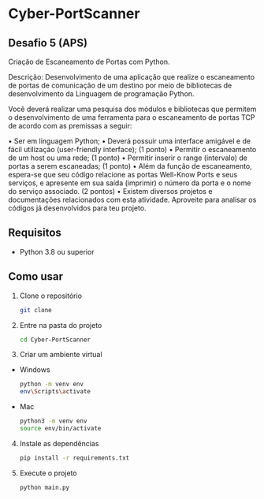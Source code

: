 # Cyber-PortScanner


## Desafio 5 (APS) 

Criação de Escaneamento de Portas com Python.

Descrição: Desenvolvimento de uma aplicação que realize o escaneamento de portas de comunicação de um destino por meio de bibliotecas de desenvolvimento da Linguagem de programação Python. 

Você deverá realizar uma pesquisa dos módulos e bibliotecas que permitem o desenvolvimento de uma ferramenta para o escaneamento de portas TCP de acordo com as premissas a seguir: 

•	Ser em linguagem Python;
•	Deverá possuir uma interface amigável e de fácil utilização (user-friendly interface); (1 ponto)
•	Permitir o escaneamento de um host ou uma rede; (1 ponto) 
•	Permitir inserir o range (intervalo) de portas a serem escaneadas; (1 ponto) 
•	Além da função de escaneamento, espera-se que seu código relacione as portas Well-Know Ports e seus serviços, e apresente em sua saída (imprimir) o número da porta e o nome do serviço associado. (2 pontos) 
•	Existem diversos projetos e documentações relacionados com esta atividade. Aproveite para analisar os códigos já desenvolvidos para teu projeto. 


## Requisitos

- Python 3.8 ou superior


## Como usar

1. Clone o repositório
    ```bash
    git clone
    ```

2. Entre na pasta do projeto
    ```bash
    cd Cyber-PortScanner
    ```

3. Criar um ambiente virtual
- Windows
    ```bash
    python -m venv env
    env\Scripts\activate
    ```
- Mac
    ```bash
    python3 -m venv env
    source env/bin/activate
    ```

4. Instale as dependências
    ```bash
    pip install -r requirements.txt
    ```

5. Execute o projeto
    ```bash
    python main.py
    ```
